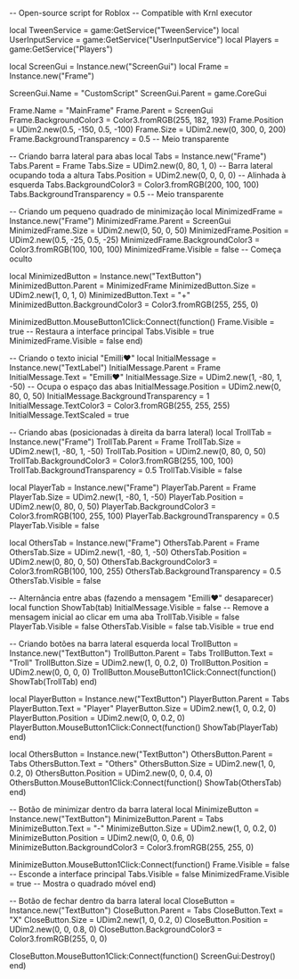 -- Open-source script for Roblox
-- Compatible with Krnl executor

local TweenService = game:GetService("TweenService")
local UserInputService = game:GetService("UserInputService")
local Players = game:GetService("Players")

local ScreenGui = Instance.new("ScreenGui")
local Frame = Instance.new("Frame")

ScreenGui.Name = "CustomScript"
ScreenGui.Parent = game.CoreGui

Frame.Name = "MainFrame"
Frame.Parent = ScreenGui
Frame.BackgroundColor3 = Color3.fromRGB(255, 182, 193)
Frame.Position = UDim2.new(0.5, -150, 0.5, -100)
Frame.Size = UDim2.new(0, 300, 0, 200)
Frame.BackgroundTransparency = 0.5 -- Meio transparente

-- Criando barra lateral para abas
local Tabs = Instance.new("Frame")
Tabs.Parent = Frame
Tabs.Size = UDim2.new(0, 80, 1, 0) -- Barra lateral ocupando toda a altura
Tabs.Position = UDim2.new(0, 0, 0, 0) -- Alinhada à esquerda
Tabs.BackgroundColor3 = Color3.fromRGB(200, 100, 100)
Tabs.BackgroundTransparency = 0.5 -- Meio transparente

-- Criando um pequeno quadrado de minimização
local MinimizedFrame = Instance.new("Frame")
MinimizedFrame.Parent = ScreenGui
MinimizedFrame.Size = UDim2.new(0, 50, 0, 50)
MinimizedFrame.Position = UDim2.new(0.5, -25, 0.5, -25)
MinimizedFrame.BackgroundColor3 = Color3.fromRGB(100, 100, 100)
MinimizedFrame.Visible = false -- Começa oculto

local MinimizedButton = Instance.new("TextButton")
MinimizedButton.Parent = MinimizedFrame
MinimizedButton.Size = UDim2.new(1, 0, 1, 0)
MinimizedButton.Text = "+"
MinimizedButton.BackgroundColor3 = Color3.fromRGB(255, 255, 0)

MinimizedButton.MouseButton1Click:Connect(function()
    Frame.Visible = true -- Restaura a interface principal
    Tabs.Visible = true
    MinimizedFrame.Visible = false
end)

-- Criando o texto inicial "Emilli❤️"
local InitialMessage = Instance.new("TextLabel")
InitialMessage.Parent = Frame
InitialMessage.Text = "Emilli❤️"
InitialMessage.Size = UDim2.new(1, -80, 1, -50) -- Ocupa o espaço das abas
InitialMessage.Position = UDim2.new(0, 80, 0, 50)
InitialMessage.BackgroundTransparency = 1
InitialMessage.TextColor3 = Color3.fromRGB(255, 255, 255)
InitialMessage.TextScaled = true

-- Criando abas (posicionadas à direita da barra lateral)
local TrollTab = Instance.new("Frame")
TrollTab.Parent = Frame
TrollTab.Size = UDim2.new(1, -80, 1, -50)
TrollTab.Position = UDim2.new(0, 80, 0, 50)
TrollTab.BackgroundColor3 = Color3.fromRGB(255, 100, 100)
TrollTab.BackgroundTransparency = 0.5
TrollTab.Visible = false

local PlayerTab = Instance.new("Frame")
PlayerTab.Parent = Frame
PlayerTab.Size = UDim2.new(1, -80, 1, -50)
PlayerTab.Position = UDim2.new(0, 80, 0, 50)
PlayerTab.BackgroundColor3 = Color3.fromRGB(100, 255, 100)
PlayerTab.BackgroundTransparency = 0.5
PlayerTab.Visible = false

local OthersTab = Instance.new("Frame")
OthersTab.Parent = Frame
OthersTab.Size = UDim2.new(1, -80, 1, -50)
OthersTab.Position = UDim2.new(0, 80, 0, 50)
OthersTab.BackgroundColor3 = Color3.fromRGB(100, 100, 255)
OthersTab.BackgroundTransparency = 0.5
OthersTab.Visible = false

-- Alternância entre abas (fazendo a mensagem "Emilli❤️" desaparecer)
local function ShowTab(tab)
    InitialMessage.Visible = false -- Remove a mensagem inicial ao clicar em uma aba
    TrollTab.Visible = false
    PlayerTab.Visible = false
    OthersTab.Visible = false
    tab.Visible = true
end

-- Criando botões na barra lateral esquerda
local TrollButton = Instance.new("TextButton")
TrollButton.Parent = Tabs
TrollButton.Text = "Troll"
TrollButton.Size = UDim2.new(1, 0, 0.2, 0)
TrollButton.Position = UDim2.new(0, 0, 0, 0)
TrollButton.MouseButton1Click:Connect(function() ShowTab(TrollTab) end)

local PlayerButton = Instance.new("TextButton")
PlayerButton.Parent = Tabs
PlayerButton.Text = "Player"
PlayerButton.Size = UDim2.new(1, 0, 0.2, 0)
PlayerButton.Position = UDim2.new(0, 0, 0.2, 0)
PlayerButton.MouseButton1Click:Connect(function() ShowTab(PlayerTab) end)

local OthersButton = Instance.new("TextButton")
OthersButton.Parent = Tabs
OthersButton.Text = "Others"
OthersButton.Size = UDim2.new(1, 0, 0.2, 0)
OthersButton.Position = UDim2.new(0, 0, 0.4, 0)
OthersButton.MouseButton1Click:Connect(function() ShowTab(OthersTab) end)

-- Botão de minimizar dentro da barra lateral
local MinimizeButton = Instance.new("TextButton")
MinimizeButton.Parent = Tabs
MinimizeButton.Text = "-"
MinimizeButton.Size = UDim2.new(1, 0, 0.2, 0)
MinimizeButton.Position = UDim2.new(0, 0, 0.6, 0)
MinimizeButton.BackgroundColor3 = Color3.fromRGB(255, 255, 0)

MinimizeButton.MouseButton1Click:Connect(function()
    Frame.Visible = false -- Esconde a interface principal
    Tabs.Visible = false
    MinimizedFrame.Visible = true -- Mostra o quadrado móvel
end)

-- Botão de fechar dentro da barra lateral
local CloseButton = Instance.new("TextButton")
CloseButton.Parent = Tabs
CloseButton.Text = "X"
CloseButton.Size = UDim2.new(1, 0, 0.2, 0)
CloseButton.Position = UDim2.new(0, 0, 0.8, 0)
CloseButton.BackgroundColor3 = Color3.fromRGB(255, 0, 0)

CloseButton.MouseButton1Click:Connect(function()
    ScreenGui:Destroy()
end)

